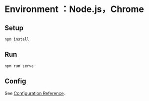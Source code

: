 # Environment ：Node.js，Chrome

## Setup
```
npm install
```

## Run
```
npm run serve
```

## Config
See [Configuration Reference](https://cli.vuejs.org/config/).
